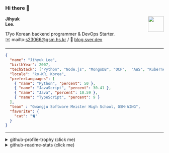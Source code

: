 ### Hi there 👋
<img src="https://github.githubassets.com/images/mona-loading-default.gif" width="50px" align="right">
</a>

**Jihyuk\
Lee.**

17yo Korean backend programmer & DevOps Starter.\
✉️ mailto:s23066@gsm.hs.kr
/ 
🔗 [blog.sver.dev](https://blog.sver.dev)

---

```json
{
  "name": "Jihyuk Lee",
  "birthYear": 2007,
  "techStack": ["Python", "Node.js", "MongoDB", "OCP",  "AWS", "Kubernetes"],
  "locale": "ko-KR, Korea",
  "preferLanguages": [
    { "name": "Python", "percent": 50 },
    { "name": "JavaScript", "percent": 30.41 },
    { "name": "Java", "percent": 10.59 },
    { "name": "TypeScript", "percent": 9 }
  ],
  "team" : "Gwangju Software Meister High School, GSM-AING",
  "favorite": {
    "cat": "🐈"
  }
}
```
---
<details>
  <summary>github-profile-trophy (click me)</summary>
  
![](https://github-profile-trophy.vercel.app/?username=withJihyuk&row=1&column=8&theme=nord)
  
</details>
<details>
  <summary>github-readme-stats (click me)</summary>
  
<!--START_SECTION:waka-->
![Code Time](http://img.shields.io/badge/Code%20Time-339%20hrs%2012%20mins-blue)

![Lines of code](https://img.shields.io/badge/%EC%A0%80%EB%8A%94%20%EC%97%AC%ED%83%9C%EA%B9%8C%EC%A7%80%20-310.5%20thousand%20%EC%A4%84%EC%9D%98%20%EC%BD%94%EB%93%9C%EB%A5%BC%20%EC%9E%91%EC%84%B1%ED%96%88%EC%96%B4%EC%9A%94.-blue)

**저는 저녁형 인간이에요. 🦉** 

```text
🌞 아침                     72 commits          ██░░░░░░░░░░░░░░░░░░░░░░░   09.81 % 
🌆 낮　                     238 commits         ████████░░░░░░░░░░░░░░░░░   32.43 % 
🌃 저녁                     296 commits         ██████████░░░░░░░░░░░░░░░   40.33 % 
🌙 밤　                     128 commits         ████░░░░░░░░░░░░░░░░░░░░░   17.44 % 
```


📊 **저는 이번주를 이렇게 시간을 보냈어요.** 

```text
🕑︎ Timezone: Asia/Seoul

💬 프로그래밍 언어들: 
Dart                     59 mins             ██████████░░░░░░░░░░░░░░░   39.83 % 
Markdown                 58 mins             ██████████░░░░░░░░░░░░░░░   38.88 % 
Python                   23 mins             ████░░░░░░░░░░░░░░░░░░░░░   15.43 % 
Bash                     4 mins              █░░░░░░░░░░░░░░░░░░░░░░░░   03.11 % 
XML                      3 mins              █░░░░░░░░░░░░░░░░░░░░░░░░   02.57 % 

🔥 에디터들: 
VS Code                  2 hrs 29 mins       █████████████████████████   100.00 % 

💻 운영 체제들: 
Mac                      2 hrs 29 mins       █████████████████████████   100.00 % 
```


 Last Updated on 26/05/2024 18:39:38 UTC
<!--END_SECTION:waka-->

</details>

</div>

